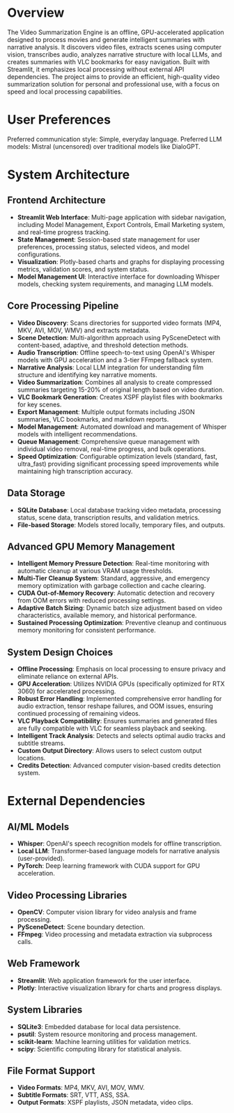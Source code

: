 # Overview

The Video Summarization Engine is an offline, GPU-accelerated application designed to process movies and generate intelligent summaries with narrative analysis. It discovers video files, extracts scenes using computer vision, transcribes audio, analyzes narrative structure with local LLMs, and creates summaries with VLC bookmarks for easy navigation. Built with Streamlit, it emphasizes local processing without external API dependencies. The project aims to provide an efficient, high-quality video summarization solution for personal and professional use, with a focus on speed and local processing capabilities.

# User Preferences

Preferred communication style: Simple, everyday language.
Preferred LLM models: Mistral (uncensored) over traditional models like DialoGPT.

# System Architecture

## Frontend Architecture
- **Streamlit Web Interface**: Multi-page application with sidebar navigation, including Model Management, Export Controls, Email Marketing system, and real-time progress tracking.
- **State Management**: Session-based state management for user preferences, processing status, selected videos, and model configurations.
- **Visualization**: Plotly-based charts and graphs for displaying processing metrics, validation scores, and system status.
- **Model Management UI**: Interactive interface for downloading Whisper models, checking system requirements, and managing LLM models.

## Core Processing Pipeline
- **Video Discovery**: Scans directories for supported video formats (MP4, MKV, AVI, MOV, WMV) and extracts metadata.
- **Scene Detection**: Multi-algorithm approach using PySceneDetect with content-based, adaptive, and threshold detection methods.
- **Audio Transcription**: Offline speech-to-text using OpenAI's Whisper models with GPU acceleration and a 3-tier FFmpeg fallback system.
- **Narrative Analysis**: Local LLM integration for understanding film structure and identifying key narrative moments.
- **Video Summarization**: Combines all analysis to create compressed summaries targeting 15-20% of original length based on video duration.
- **VLC Bookmark Generation**: Creates XSPF playlist files with bookmarks for key scenes.
- **Export Management**: Multiple output formats including JSON summaries, VLC bookmarks, and markdown reports.
- **Model Management**: Automated download and management of Whisper models with intelligent recommendations.
- **Queue Management**: Comprehensive queue management with individual video removal, real-time progress, and bulk operations.
- **Speed Optimization**: Configurable optimization levels (standard, fast, ultra_fast) providing significant processing speed improvements while maintaining high transcription accuracy.

## Data Storage
- **SQLite Database**: Local database tracking video metadata, processing status, scene data, transcription results, and validation metrics.
- **File-based Storage**: Models stored locally, temporary files, and outputs.

## Advanced GPU Memory Management
- **Intelligent Memory Pressure Detection**: Real-time monitoring with automatic cleanup at various VRAM usage thresholds.
- **Multi-Tier Cleanup System**: Standard, aggressive, and emergency memory optimization with garbage collection and cache clearing.
- **CUDA Out-of-Memory Recovery**: Automatic detection and recovery from OOM errors with reduced processing settings.
- **Adaptive Batch Sizing**: Dynamic batch size adjustment based on video characteristics, available memory, and historical performance.
- **Sustained Processing Optimization**: Preventive cleanup and continuous memory monitoring for consistent performance.

## System Design Choices
- **Offline Processing**: Emphasis on local processing to ensure privacy and eliminate reliance on external APIs.
- **GPU Acceleration**: Utilizes NVIDIA GPUs (specifically optimized for RTX 3060) for accelerated processing.
- **Robust Error Handling**: Implemented comprehensive error handling for audio extraction, tensor reshape failures, and OOM issues, ensuring continued processing of remaining videos.
- **VLC Playback Compatibility**: Ensures summaries and generated files are fully compatible with VLC for seamless playback and seeking.
- **Intelligent Track Analysis**: Detects and selects optimal audio tracks and subtitle streams.
- **Custom Output Directory**: Allows users to select custom output locations.
- **Credits Detection**: Advanced computer vision-based credits detection system.

# External Dependencies

## AI/ML Models
- **Whisper**: OpenAI's speech recognition models for offline transcription.
- **Local LLM**: Transformer-based language models for narrative analysis (user-provided).
- **PyTorch**: Deep learning framework with CUDA support for GPU acceleration.

## Video Processing Libraries
- **OpenCV**: Computer vision library for video analysis and frame processing.
- **PySceneDetect**: Scene boundary detection.
- **FFmpeg**: Video processing and metadata extraction via subprocess calls.

## Web Framework
- **Streamlit**: Web application framework for the user interface.
- **Plotly**: Interactive visualization library for charts and progress displays.

## System Libraries
- **SQLite3**: Embedded database for local data persistence.
- **psutil**: System resource monitoring and process management.
- **scikit-learn**: Machine learning utilities for validation metrics.
- **scipy**: Scientific computing library for statistical analysis.

## File Format Support
- **Video Formats**: MP4, MKV, AVI, MOV, WMV.
- **Subtitle Formats**: SRT, VTT, ASS, SSA.
- **Output Formats**: XSPF playlists, JSON metadata, video clips.